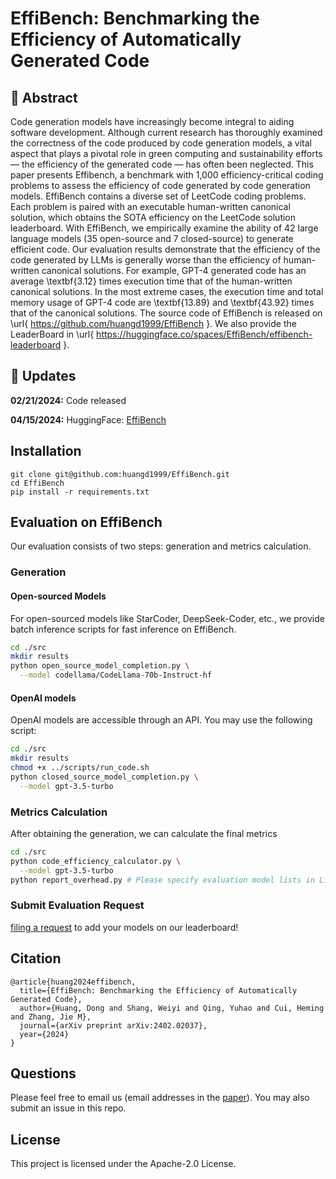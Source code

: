 # EffiBench: Benchmarking the Efficiency of Automatically Generated Code 

##  :round_pushpin: Abstract
Code generation models have increasingly become integral to aiding software development. Although current research has thoroughly examined the correctness of the code produced by code generation models, a vital aspect that plays a pivotal role in green computing and sustainability efforts — the efficiency of the generated code — has often been neglected. This paper presents Effibench, a benchmark with 1,000 efficiency-critical coding problems to assess the efficiency of code generated by code generation models. EffiBench contains a diverse set of LeetCode coding problems. Each problem is paired with an executable human-written canonical solution, which obtains the SOTA efficiency on the LeetCode solution leaderboard. With EffiBench, we empirically examine the ability of 42 large language models (35 open-source and 7 closed-source) to generate efficient code. Our evaluation results demonstrate that the efficiency of the code generated by LLMs is generally worse than the efficiency of human-written canonical solutions. For example, GPT-4 generated code has an average \textbf{3.12} times execution time that of the human-written canonical solutions. In the most extreme cases, the execution time and total memory usage of GPT-4 code are \textbf{13.89} and \textbf{43.92} times that of the canonical solutions. The source code of EffiBench is released on \url{ https://github.com/huangd1999/EffiBench }. We also provide the LeaderBoard in \url{ https://huggingface.co/spaces/EffiBench/effibench-leaderboard }.

## :rocket: Updates
**02/21/2024:** Code released

**04/15/2024:** HuggingFace: [EffiBench](https://huggingface.co/datasets/DONG19/EffiBench)

## Installation

```
git clone git@github.com:huangd1999/EffiBench.git
cd EffiBench
pip install -r requirements.txt
```

## Evaluation on EffiBench
Our evaluation consists of two steps: generation and metrics calculation.


### Generation

#### Open-sourced Models
For open-sourced models like StarCoder, DeepSeek-Coder, etc., we provide batch inference scripts for fast inference on EffiBench. 

```bash
cd ./src
mkdir results
python open_source_model_completion.py \
  --model codellama/CodeLlama-70b-Instruct-hf 
```

#### OpenAI models
OpenAI models are accessible through an API. You may use the following script:
```bash
cd ./src
mkdir results
chmod +x ../scripts/run_code.sh
python closed_source_model_completion.py \
  --model gpt-3.5-turbo 
```


### Metrics Calculation
After obtaining the generation, we can calculate the final metrics
```bash
cd ./src
python code_efficiency_calculator.py \
  --model gpt-3.5-turbo
python report_overhead.py # Please specify evaluation model lists in Line 51. You can evaluate several models (e.g., ["deepseek-coder-1.3b-instruct", "gpt-3.5-turbo"])
```

### Submit Evaluation Request
[filing a request](https://github.com/huangd1999/EffiBench/issues/new?assignees=&labels=model+eval&projects=&template=model_eval_request.yml&title=%F0%9F%92%A1+%5BREQUEST%5D+-+%3CMODEL_NAME%3E) to add your models on our leaderboard!


## Citation

```
@article{huang2024effibench,
  title={EffiBench: Benchmarking the Efficiency of Automatically Generated Code},
  author={Huang, Dong and Shang, Weiyi and Qing, Yuhao and Cui, Heming and Zhang, Jie M},
  journal={arXiv preprint arXiv:2402.02037},
  year={2024}
}
```
## Questions
Please feel free to email us (email addresses in the [paper](https://arxiv.org/pdf/2402.02037)). You may also submit an issue in this repo.


## License

This project is licensed under the Apache-2.0 License.

